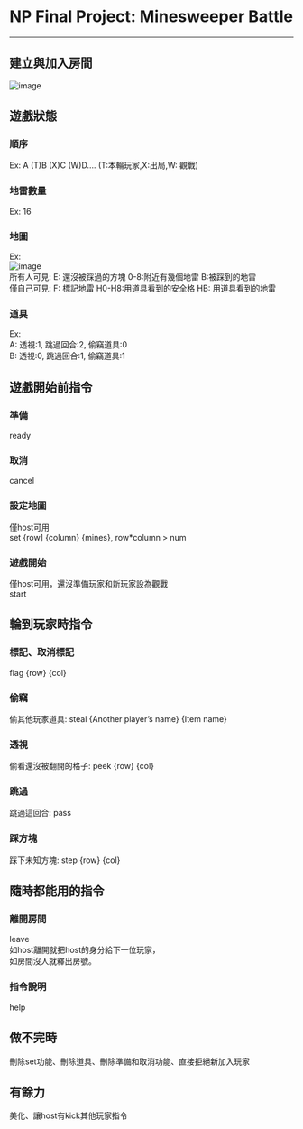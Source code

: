 # NP Final Project: Minesweeper Battle
---
## 建立與加入房間
![image](https://github.com/user-attachments/assets/b9bde14c-e5a6-419b-a17f-aba72b698a07)
## 遊戲狀態
### 順序
Ex: A	(T)B	(X)C (W)D…. (T:本輪玩家,X:出局,W: 觀戰)
### 地雷數量
Ex: 16
### 地圖
Ex:  
![image](https://github.com/user-attachments/assets/de8a018c-2932-4174-99a3-5337b7620bfc)  
所有人可見: E: 還沒被踩過的方塊 0-8:附近有幾個地雷 B:被踩到的地雷  
僅自己可見: F: 標記地雷 H0-H8:用道具看到的安全格 HB: 用道具看到的地雷
### 道具
Ex:  
A: 透視:1, 跳過回合:2, 偷竊道具:0  
B: 透視:0, 跳過回合:1, 偷竊道具:1  
## 遊戲開始前指令 
### 準備
ready
### 取消
cancel
### 設定地圖
僅host可用  
set {row] {column} {mines}, row*column > num
### 遊戲開始
僅host可用，還沒準備玩家和新玩家設為觀戰  
start
## 輪到玩家時指令
### 標記、取消標記
flag {row} {col}
### 偷竊
偷其他玩家道具: steal {Another player’s name} {Item name}
### 透視
偷看還沒被翻開的格子: peek {row} {col}
### 跳過
跳過這回合: pass
### 踩方塊
踩下未知方塊: step {row} {col}
## 隨時都能用的指令
### 離開房間
leave  
如host離開就把host的身分給下一位玩家，  
如房間沒人就釋出房號。
### 指令說明
help
## 做不完時
刪除set功能、刪除道具、刪除準備和取消功能、直接拒絕新加入玩家
## 有餘力
美化、讓host有kick其他玩家指令
